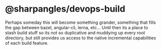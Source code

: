 # @sharpangles/devops-build

Perhaps someday this will become something grander, something that fills the gap between bazel, angular-cli, lerna, etc...
Until then its a place to stash build stuff so its not so duplicative and muddying up every root directory, but still provides us access to the native incremental capabilities of each build feature.
